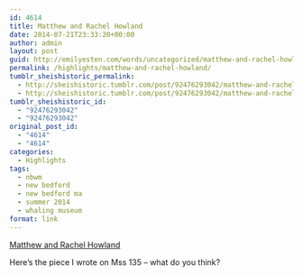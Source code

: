 ```yaml
---
id: 4614
title: Matthew and Rachel Howland
date: 2014-07-21T23:33:20+00:00
author: admin
layout: post
guid: http://emilyesten.com/words/uncategorized/matthew-and-rachel-howland/
permalink: /highlights/matthew-and-rachel-howland/
tumblr_sheishistoric_permalink:
  - http://sheishistoric.tumblr.com/post/92476293042/matthew-and-rachel-howland
  - http://sheishistoric.tumblr.com/post/92476293042/matthew-and-rachel-howland
tumblr_sheishistoric_id:
  - "92476293042"
  - "92476293042"
original_post_id:
  - "4614"
  - "4614"
categories:
  - Highlights
tags:
  - nbwm
  - new bedford
  - new bedford ma
  - summer 2014
  - whaling museum
format: link
---
```

[Matthew and Rachel Howland](http://whalingmuseumblog.org/2014/07/21/matthew-and-rachel-howland/)

<div class="link_description">
  <p>
    Here&rsquo;s the piece I wrote on Mss 135 &#8211; what do you think?
  </p>
</div>
